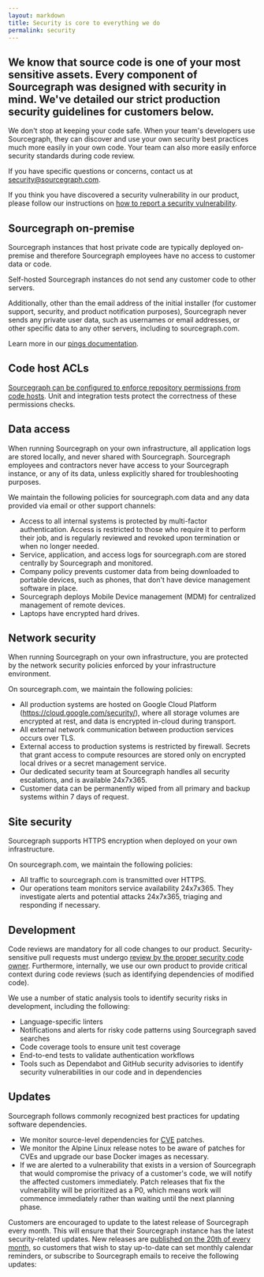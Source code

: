 ```yaml
---
layout: markdown
title: Security is core to everything we do
permalink: security
---
```


## We know that source code is one of your most sensitive assets. Every component of Sourcegraph was designed with security in mind. We've detailed our strict production security guidelines for customers below.

We don't stop at keeping your code safe. When your team's developers use Sourcegraph, they can discover and use your own security best practices much more easily in your own code. Your team can also more easily enforce security standards during code review.

If you have specific questions or concerns, contact us at <a href="mailto:security@sourcegraph.com">security@sourcegraph.com</a>.

If you think you have discovered a security vulnerability in our product, please follow our instructions on [how to report a security vulnerability](https://about.sourcegraph.com/handbook/engineering/security#how-to-report-a-security-vulnerability).

## Sourcegraph on-premise

Sourcegraph instances that host private code are typically deployed on-premise and therefore Sourcegraph employees have no access to customer data or code.

Self-hosted Sourcegraph instances do not send any customer code to other servers.

Additionally, other than the email address of the initial installer (for customer support, security, and product notification purposes), Sourcegraph never sends any private user data, such as usernames or email addresses, or other specific data to any other servers, including to sourcegraph.com.

Learn more in our [pings documentation](https://docs.sourcegraph.com/admin/pings).

## Code host ACLs

[Sourcegraph can be configured to enforce repository permissions from code hosts](https://docs.sourcegraph.com/admin/repo/permissions). Unit and integration tests protect the correctness of these permissions checks.

## Data access

When running Sourcegraph on your own infrastructure, all application logs are stored locally, and never shared with Sourcegraph. Sourcegraph employees and contractors never have access to your Sourcegraph instance, or any of its data, unless explicitly shared for troubleshooting purposes.

We maintain the following policies for sourcegraph.com data and any data provided via email or other support channels:

- Access to all internal systems is protected by multi-factor authentication. Access is restricted to those who require it to perform their job, and is regularly reviewed and revoked upon termination or when no longer needed.
- Service, application, and access logs for sourcegraph.com are stored centrally by Sourcegraph and monitored.
- Company policy prevents customer data from being downloaded to portable devices, such as phones, that don't have device management software in place.
- Sourcegraph deploys Mobile Device management (MDM) for centralized management of remote devices.
- Laptops have encrypted hard drives.

## Network security

When running Sourcegraph on your own infrastructure, you are protected by the network security policies enforced by your infrastructure environment. 

On sourcegraph.com, we maintain the following policies:

- All production systems are hosted on Google Cloud Platform (https://cloud.google.com/security/), where all storage volumes are encrypted at rest, and data is encrypted in-cloud during transport.
- All external network communication between production services occurs over TLS.
- External access to production systems is restricted by firewall. Secrets that grant access to
  compute resources are stored only on encrypted local drives or a secret management service.
- Our dedicated security team at Sourcegraph handles all security escalations, and is available 24x7x365.
- Customer data can be permanently wiped from all primary and backup systems within 7 days of request.

## Site security

Sourcegraph supports HTTPS encryption when deployed on your own infrastructure.

On sourcegraph.com, we maintain the following policies:

- All traffic to sourcegraph.com is transmitted over HTTPS.
- Our operations team monitors service availability 24x7x365. They investigate alerts and potential attacks 24x7x365, triaging and responding if necessary.

## Development

Code reviews are mandatory for all code changes to our product. Security-sensitive pull requests must undergo [review by the proper security code owner](../handbook/engineering/code_reviews#security). Furthermore, internally, we use our own product to provide critical context during code reviews (such as identifying dependencies of modified code).

We use a number of static analysis tools to identify security risks in development, including the following:

- Language-specific linters
- Notifications and alerts for risky code patterns using Sourcegraph saved searches
- Code coverage tools to ensure unit test coverage
- End-to-end tests to validate authentication workflows
- Tools such as Dependabot and GitHub security advisories to identify security vulnerabilities in our code and in dependencies

## Updates

Sourcegraph follows commonly recognized best practices for updating software dependencies.

- We monitor source-level dependencies for [CVE](https://cve.mitre.org/) patches.
- We monitor the Alpine Linux release notes to be aware of patches for CVEs and upgrade our base
  Docker images as necessary.
- If we are alerted to a vulnerability that exists in a version of Sourcegraph that would compromise
  the privacy of a customer's code, we will notify the affected customers immediately. Patch
  releases that fix the vulnerability will be prioritized as a P0, which means work will commence
  immediately rather than waiting until the next planning phase.

Customers are encouraged to update to the latest release of Sourcegraph every month. This will
ensure that their Sourcegraph instance has the latest security-related updates. New releases are
[published on the 20th of every month](https://docs.sourcegraph.com/admin/updates), so customers that wish to stay up-to-date can set monthly calendar reminders, or subscribe to Sourcegraph emails to receive the following updates:

<p class="text-center">
  <!--[if lte IE 8]>
  <script charset="utf-8" type="text/javascript" src="//js.hsforms.net/forms/v2-legacy.js"></script>
  <![endif]-->
  <script charset="utf-8" type="text/javascript" src="//js.hsforms.net/forms/v2.js"></script>
  <script>
    hbspt.forms.create({
    portalId: "2762526",
    formId: "0ff99031-7caf-433a-8aef-8c9345948288"
  });
  </script>
</p>
